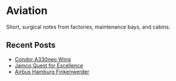 # Aviation

Short, surgical notes from factories, maintenance bays, and cabins.

## Recent Posts
- [Condor A330neo Wing](a330neofra.md)
- [Jamco Quest for Excellence](jamco.md)
- [Airbus Hamburg Finkenwerder](airbushamburg.md)
